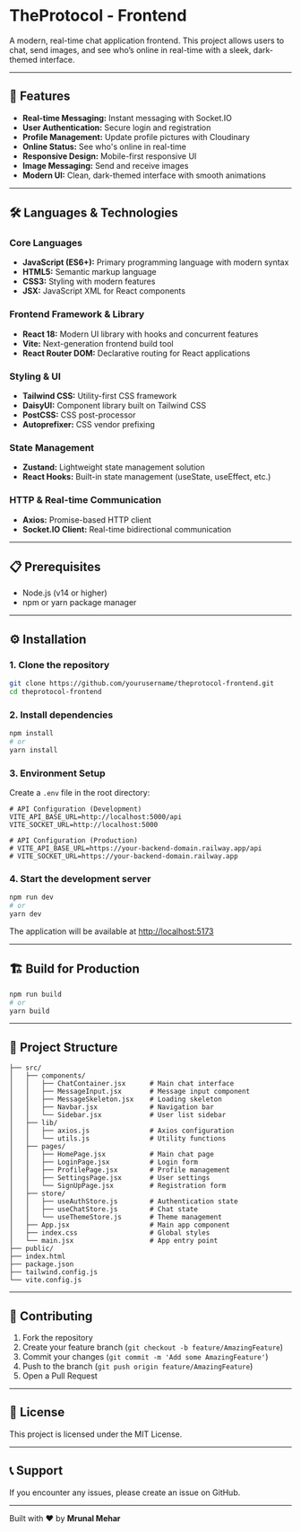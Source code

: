 # TheProtocol - Frontend

A modern, real-time chat application frontend. 
This project allows users to chat, send images, and see who’s online in real-time with a sleek, dark-themed interface.

---

## 🚀 Features

- **Real-time Messaging:** Instant messaging with Socket.IO  
- **User Authentication:** Secure login and registration  
- **Profile Management:** Update profile pictures with Cloudinary  
- **Online Status:** See who's online in real-time  
- **Responsive Design:** Mobile-first responsive UI  
- **Image Messaging:** Send and receive images  
- **Modern UI:** Clean, dark-themed interface with smooth animations  

---

## 🛠️ Languages & Technologies

### Core Languages

- **JavaScript (ES6+):** Primary programming language with modern syntax  
- **HTML5:** Semantic markup language  
- **CSS3:** Styling with modern features  
- **JSX:** JavaScript XML for React components  

### Frontend Framework & Library

- **React 18:** Modern UI library with hooks and concurrent features  
- **Vite:** Next-generation frontend build tool  
- **React Router DOM:** Declarative routing for React applications  

### Styling & UI

- **Tailwind CSS:** Utility-first CSS framework  
- **DaisyUI:** Component library built on Tailwind CSS  
- **PostCSS:** CSS post-processor  
- **Autoprefixer:** CSS vendor prefixing  

### State Management

- **Zustand:** Lightweight state management solution  
- **React Hooks:** Built-in state management (useState, useEffect, etc.)  

### HTTP & Real-time Communication

- **Axios:** Promise-based HTTP client  
- **Socket.IO Client:** Real-time bidirectional communication  

---

## 📋 Prerequisites

- Node.js (v14 or higher)  
- npm or yarn package manager  

---

## ⚙️ Installation

### 1. Clone the repository

```bash
git clone https://github.com/yourusername/theprotocol-frontend.git
cd theprotocol-frontend
````

### 2. Install dependencies

```bash
npm install
# or
yarn install
```

### 3. Environment Setup

Create a `.env` file in the root directory:

```env
# API Configuration (Development)
VITE_API_BASE_URL=http://localhost:5000/api
VITE_SOCKET_URL=http://localhost:5000

# API Configuration (Production)
# VITE_API_BASE_URL=https://your-backend-domain.railway.app/api
# VITE_SOCKET_URL=https://your-backend-domain.railway.app
```

### 4. Start the development server

```bash
npm run dev
# or
yarn dev
```

The application will be available at [http://localhost:5173](http://localhost:5173)

---

## 🏗️ Build for Production

```bash
npm run build
# or
yarn build
```

---

## 📁 Project Structure

```
├── src/
│   ├── components/
│   │   ├── ChatContainer.jsx      # Main chat interface
│   │   ├── MessageInput.jsx       # Message input component
│   │   ├── MessageSkeleton.jsx    # Loading skeleton
│   │   ├── Navbar.jsx             # Navigation bar
│   │   └── Sidebar.jsx            # User list sidebar
│   ├── lib/
│   │   ├── axios.js               # Axios configuration
│   │   └── utils.js               # Utility functions
│   ├── pages/
│   │   ├── HomePage.jsx           # Main chat page
│   │   ├── LoginPage.jsx          # Login form
│   │   ├── ProfilePage.jsx        # Profile management
│   │   ├── SettingsPage.jsx       # User settings
│   │   └── SignUpPage.jsx         # Registration form
│   ├── store/
│   │   ├── useAuthStore.js        # Authentication state
│   │   ├── useChatStore.js        # Chat state
│   │   └── useThemeStore.js       # Theme management
│   ├── App.jsx                    # Main app component
│   ├── index.css                  # Global styles
│   └── main.jsx                   # App entry point
├── public/
├── index.html
├── package.json
├── tailwind.config.js
└── vite.config.js
```

---

## 🤝 Contributing

1. Fork the repository
2. Create your feature branch (`git checkout -b feature/AmazingFeature`)
3. Commit your changes (`git commit -m 'Add some AmazingFeature'`)
4. Push to the branch (`git push origin feature/AmazingFeature`)
5. Open a Pull Request

---

## 📄 License

This project is licensed under the MIT License.

---

## 📞 Support

If you encounter any issues, please create an issue on GitHub.

---

Built with ❤️ by **Mrunal Mehar**

```
